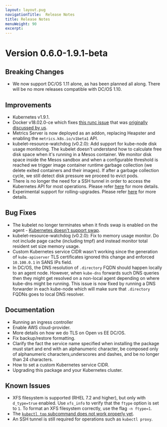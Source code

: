 ```yaml
---
layout: layout.pug
navigationTitle:  Release Notes
title: Release Notes
menuWeight: 90
excerpt:
---
```


<!-- This source repo for this topic is https://github.com/mesosphere/dcos-kubernetes -->


# Version 0.6.0-1.9.1-beta

## Breaking Changes

- We now support DC/OS 1.11 alone, as has been planned all along. There will be no more
  releases compatible with DC/OS 1.10.

## Improvements

- Kubernetes v1.9.1.
- Docker v18.02.0-ce which fixes [this runc issue](https://github.com/moby/moby/pull/36097)
  that was [originally discussed by us](https://github.com/containerd/containerd/issues/1882).
- Metrics Server is now deployed as an addon, replacing Heapster and enabling
  the `metrics.k8s.io/v1beta1` API.
- kubelet-resource-watchdog (v0.2.0): Add support for kube-node disk usage
  monitoring. The kubelet doesn't understand how to calculate free disk space
  when it's running in a Mesos container. We monitor disk space inside the Mesos
  sandbox and when a configurable threshold is reached we trigger image
  container runtime garbage collection (we delete exited containers and their
  images). If after a garbage collection cycle, we still detect disk pressure we
  proceed to evict pods.
- There is no longer the need for a SSH tunnel in order to access the Kubernetes
  API for most operations. Please refer [here](connecting-clients.md) for more
  details.
- Experimental support for rolling-upgrades. Please refer [here](upgrade.md)
  for more details.

## Bug Fixes

- The kubelet no longer terminates when it finds swap is enabled on the agent -
  [Kubernetes doesn't support swap](https://github.com/kubernetes/kubernetes/issues/53533).
- kubelet-resource-watchdog (v0.2.0): Fix to memory usage monitor. Do not
  include page cache (including tmpf) and instead monitor total resident set
  size memory usage.
- Custom Kubernetes service CIDR wasn't working since the generation of
  `kube-apiserver` TLS certificates ignored this change and enforced
  `10.100.0.1` in SANS IPs field.
- In DC/OS, the DNS resolution of `.directory` FQDN should happen locally to
  an agent node. However, when `kube-dns` forwards such DNS queries
  then they might get resolved on a non-local agent depending on where kube-dns
  might be running. This issue is now fixed by running a DNS forwarder in each
  kube-node which will make sure that `.directory` FQDNs goes to local DNS
  resolver.

## Documentation

- Running an ingress controller
- Enable AWS cloud-provider.
- More details on how we do TLS on Open vs EE DC/OS.
- Fix backup/restore formatting.
- Clarify the fact the service name specified when installing the package
  must start and end with an alphanumeric character, be composed only of
  alphanumeric characters,underscores and dashes, and be no longer than 24 characters.
- How to set a custom Kubernetes service CIDR.
- Upgrading this package and your Kubernetes cluster.

## Known Issues

- XFS filesystem is supported (RHEL 7.2 and higher), but only with `d_type=true` enabled. Use
  `xfs_info` to verify that the `ftype` option is set to `1`. To format an XFS filesystem correctly,
  use the flag `-n ftype=1`.
- The [`kubectl top` subcommand does not work properly yet](https://github.com/kubernetes/kubernetes/issues/59438).
- An SSH tunnel is still required for operations such as `kubectl proxy`.
